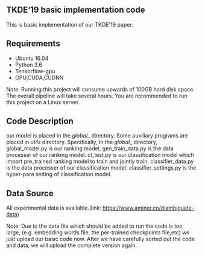 ## TKDE‘19 basic implementation code

This is basic implementation of our TKDE'19 paper:

## Requirements
- Ubuntu 16.04
- Python 3.6
- Tensorflow-gpu
- GPU,CUDA,CUDNN

Note: Running this project will consume upwards of 100GB hard disk space. The overall pipeline will take several hours. You are recommended to run this project on a Linux server.

## Code Description
our model is placed in the _global__ directory. Some auxiliary programs are placed in _utils_ directory.
Specifically, In the _global__ directory, global_model.py is our ranking model, gen_train_data.py is the data processer of our ranking model. cl_test.py is our classification model which import pre_trained ranking model to train and jointly train. classifier_data.py is the data processer of our classification model. classifier_settings.py is the hyper-para setting of classification model.

## Data Source
All experimental data is available.(link: https://www.aminer.cn/diambiguate-data)

Note: Due to the data file which should be added to run the code is too large, (e.g. embedding words file, the per-trained checkpoints file,etc) we just upload our basic code now. After we have carefully sorted out the code and data, we will upload the complete version again.

